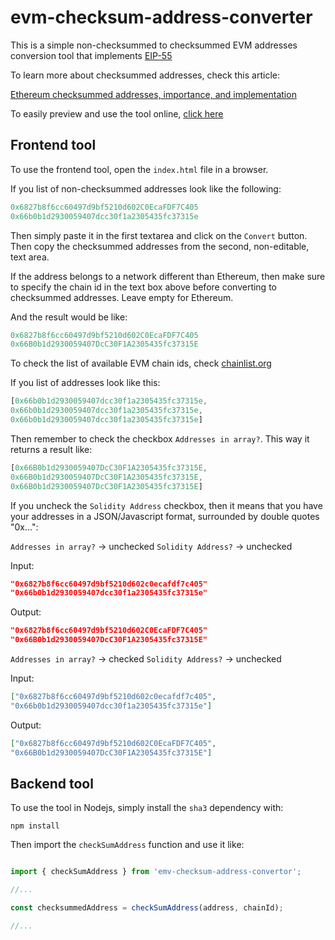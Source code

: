 # evm-checksum-address-converter

This is a simple non-checksummed to checksummed EVM addresses conversion tool that implements [EIP-55](https://github.com/ethereum/EIPs/blob/master/EIPS/eip-55.md)

To learn more about checksummed addresses, check this article: 

[Ethereum checksummed addresses, importance, and implementation](https://medium.com/coinmonks/ethereum-checksummed-addresses-importance-and-implementation-eef74aa3ae18)

To easily preview and use the tool online, [click here](https://htmlpreview.github.io/?https://github.com/jeremythen/evm-checksum-address-converter/blob/main/index.html)

## Frontend tool

To use the frontend tool, open the `index.html` file in a browser.

If you list of non-checksummed addresses look like the following:

```js
0x6827b8f6cc60497d9bf5210d602C0EcaFDF7C405
0x66b0b1d2930059407dcc30f1a2305435fc37315e
```
Then simply paste it in the first textarea and click on the `Convert` button. Then copy the checksummed addresses from the second, non-editable, text area.

If the address belongs to a network different than Ethereum, then make sure to specify the chain id in the text box above before converting to checksummed addresses. Leave empty for Ethereum.

And the result would be like:

```js
0x6827b8f6cc60497d9bf5210d602C0EcaFDF7C405
0x66B0b1d2930059407DcC30F1A2305435fc37315E
```

To check the list of available EVM chain ids, check [chainlist.org](https://chainlist.org/)

If you list of addresses look like this:

```js
[0x66b0b1d2930059407dcc30f1a2305435fc37315e,
0x66b0b1d2930059407dcc30f1a2305435fc37315e,
0x66b0b1d2930059407dcc30f1a2305435fc37315e]
```

Then remember to check the checkbox `Addresses in array?`. This way it returns a result like:

```js
[0x66B0b1d2930059407DcC30F1A2305435fc37315E,
0x66B0b1d2930059407DcC30F1A2305435fc37315E,
0x66B0b1d2930059407DcC30F1A2305435fc37315E]
```

If you uncheck the `Solidity Address` checkbox, then it means that you have your addresses in a JSON/Javascript format, surrounded by double quotes "0x...":

`Addresses in array?` -> unchecked
`Solidity Address?` -> unchecked

Input:

```json
"0x6827b8f6cc60497d9bf5210d602c0ecafdf7c405"
"0x66b0b1d2930059407dcc30f1a2305435fc37315e"
```

Output:

```json
"0x6827b8f6cc60497d9bf5210d602C0EcaFDF7C405"
"0x66B0b1d2930059407DcC30F1A2305435fc37315E"
```


`Addresses in array?` -> checked
`Solidity Address?` -> unchecked

Input:

```json
["0x6827b8f6cc60497d9bf5210d602c0ecafdf7c405",
"0x66b0b1d2930059407dcc30f1a2305435fc37315e"]
```

Output:

```json
["0x6827b8f6cc60497d9bf5210d602C0EcaFDF7C405",
"0x66B0b1d2930059407DcC30F1A2305435fc37315E"]
```

## Backend tool

To use the tool in Nodejs, simply install the `sha3` dependency with:

`npm install`

Then import the `checkSumAddress` function and use it like:

```js

import { checkSumAddress } from 'emv-checksum-address-convertor';

//...

const checksummedAddress = checkSumAddress(address, chainId);

//...

```